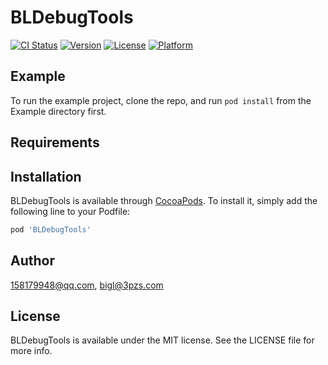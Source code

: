 # BLDebugTools

[![CI Status](http://img.shields.io/travis/158179948@qq.com/BLDebugTools.svg?style=flat)](https://travis-ci.org/158179948@qq.com/BLDebugTools)
[![Version](https://img.shields.io/cocoapods/v/BLDebugTools.svg?style=flat)](http://cocoapods.org/pods/BLDebugTools)
[![License](https://img.shields.io/cocoapods/l/BLDebugTools.svg?style=flat)](http://cocoapods.org/pods/BLDebugTools)
[![Platform](https://img.shields.io/cocoapods/p/BLDebugTools.svg?style=flat)](http://cocoapods.org/pods/BLDebugTools)

## Example

To run the example project, clone the repo, and run `pod install` from the Example directory first.

## Requirements

## Installation

BLDebugTools is available through [CocoaPods](http://cocoapods.org). To install
it, simply add the following line to your Podfile:

```ruby
pod 'BLDebugTools'
```

## Author

158179948@qq.com, bigl@3pzs.com

## License

BLDebugTools is available under the MIT license. See the LICENSE file for more info.
